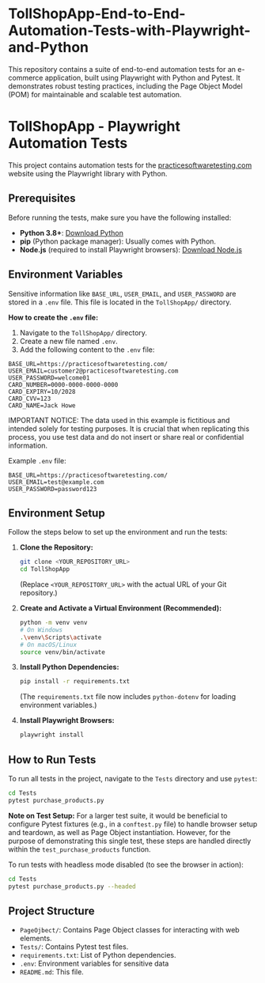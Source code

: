 # TollShopApp-End-to-End-Automation-Tests-with-Playwright-and-Python
This repository contains a suite of end-to-end automation tests for an e-commerce application, built using Playwright with Python and Pytest. It demonstrates robust testing practices, including the Page Object Model (POM) for maintainable and scalable test automation.
# TollShopApp - Playwright Automation Tests

This project contains automation tests for the [practicesoftwaretesting.com](https://practicesoftwaretesting.com/) website using the Playwright library with Python.

## Prerequisites

Before running the tests, make sure you have the following installed:

*   **Python 3.8+**: [Download Python](https://www.python.org/downloads/)
*   **pip** (Python package manager): Usually comes with Python.
*   **Node.js** (required to install Playwright browsers): [Download Node.js](https://nodejs.org/en/download/)

## Environment Variables

Sensitive information like `BASE_URL`, `USER_EMAIL`, and `USER_PASSWORD` are stored in a `.env` file. This file is located in the `TollShopApp/` directory.

**How to create the `.env` file:**
1.  Navigate to the `TollShopApp/` directory.
2.  Create a new file named `.env`.
3.  Add the following content to the `.env` file:

```
BASE_URL=https://practicesoftwaretesting.com/
USER_EMAIL=customer2@practicesoftwaretesting.com
USER_PASSWORD=welcome01
CARD_NUMBER=0000-0000-0000-0000
CARD_EXPIRY=10/2028
CARD_CVV=123
CARD_NAME=Jack Howe
```
IMPORTANT NOTICE: The data used in this example is fictitious and intended solely for testing purposes. It is crucial that when replicating this process, you use test data and do not insert or share real or confidential information.

Example `.env` file:
```
BASE_URL=https://practicesoftwaretesting.com/
USER_EMAIL=test@example.com
USER_PASSWORD=password123
```

## Environment Setup

Follow the steps below to set up the environment and run the tests:

1.  **Clone the Repository:**
    ```bash
    git clone <YOUR_REPOSITORY_URL>
    cd TollShopApp
    ```
    (Replace `<YOUR_REPOSITORY_URL>` with the actual URL of your Git repository.)

2.  **Create and Activate a Virtual Environment (Recommended):**
    ```bash
    python -m venv venv
    # On Windows
    .\venv\Scripts\activate
    # On macOS/Linux
    source venv/bin/activate
    ```

3.  **Install Python Dependencies:**
    ```bash
    pip install -r requirements.txt
    ```
    (The `requirements.txt` file now includes `python-dotenv` for loading environment variables.)

4.  **Install Playwright Browsers:**
    ```bash
    playwright install
    ```

## How to Run Tests

To run all tests in the project, navigate to the `Tests` directory and use `pytest`:

```bash
cd Tests
pytest purchase_products.py
```

**Note on Test Setup:** For a larger test suite, it would be beneficial to configure Pytest fixtures (e.g., in a `conftest.py` file) to handle browser setup and teardown, as well as Page Object instantiation. However, for the purpose of demonstrating this single test, these steps are handled directly within the `test_purchase_products` function.

To run tests with headless mode disabled (to see the browser in action):

```bash
cd Tests
pytest purchase_products.py --headed
```

## Project Structure

*   `PageOjbect/`: Contains Page Object classes for interacting with web elements.
*   `Tests/`: Contains Pytest test files.
*   `requirements.txt`: List of Python dependencies.
*   `.env`: Environment variables for sensitive data
*   `README.md`: This file.
